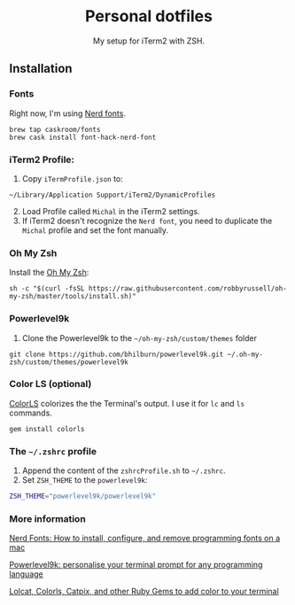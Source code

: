 <h1 align="center">Personal dotfiles</h1>
<p align="center">My setup for iTerm2 with ZSH.</p>

## Installation

### Fonts
Right now, I'm using [Nerd fonts](https://github.com/ryanoasis/nerd-fonts). 

```
brew tap caskroom/fonts
brew cask install font-hack-nerd-font
```

### iTerm2 Profile:

1. Copy `iTermProfile.json` to:
```
~/Library/Application Support/iTerm2/DynamicProfiles
```

2. Load Profile called `Michal` in the iTerm2 settings.
3. If iTerm2 doesn't recognize the `Nerd font`, you need to duplicate the `Michal` profile and set the font manually.

### Oh My Zsh
Install the [Oh My Zsh](https://github.com/robbyrussell/oh-my-zsh):
```
sh -c "$(curl -fsSL https://raw.githubusercontent.com/robbyrussell/oh-my-zsh/master/tools/install.sh)"
```

### Powerlevel9k
1. Clone the Powerlevel9k to the `~/oh-my-zsh/custom/themes` folder
```
git clone https://github.com/bhilburn/powerlevel9k.git ~/.oh-my-zsh/custom/themes/powerlevel9k
```
### Color LS (optional)
[ColorLS](https://github.com/athityakumar/colorls) colorizes the the Terminal's output.
I use it for `lc`  and `ls` commands.
```
gem install colorls
```

### The `~/.zshrc` profile
1. Append the content of the `zshrcProfile.sh` to `~/.zshrc`.
2. Set `ZSH_THEME` to the `powerlevel9k`:
```bash
ZSH_THEME="powerlevel9k/powerlevel9k"
```

### More information

[Nerd Fonts: How to install, configure, and remove programming fonts on a mac](https://medium.com/the-code-review/nerd-fonts-how-to-install-configure-and-remove-programming-fonts-on-a-mac-178833b9daf3)

[Powerlevel9k: personalise your terminal prompt for any programming language](https://medium.com/the-code-review/powerlevel9k-personalise-your-prompt-for-any-programming-language-68974c127c63)

[Lolcat, Colorls, Catpix, and other Ruby Gems to add color to your terminal](https://medium.freecodecamp.org/lolcat-colorls-catpix-and-other-ruby-gems-to-add-color-to-your-terminal-16f4d9499ac7)

